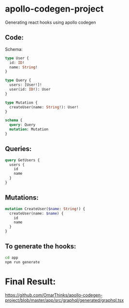 # apollo-codegen-project

Generating react hooks using apollo codegen

## Code:

Schema:

```graphql
type User {
  id: ID!
  name: String!
}

type Query {
  users: [User!]!
  user(id: ID!): User
}

type Mutation {
  createUser(name: String!): User!
}

schema {
  query: Query
  mutation: Mutation
}
```

## Queries:

```graphql
query GetUsers {
  users {
    id
    name
  }
}
```

## Mutations:

```graphql
mutation CreateUser($name: String!) {
  createUser(name: $name) {
    id
    name
  }
}
```

## To generate the hooks:

```bash
cd app
npm run generate
```

# Final Result:

https://github.com/OmarThinks/apollo-codegen-project/blob/master/app/src/graphql/generated/graphql.tsx
